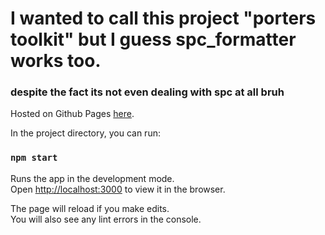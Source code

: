 # I wanted to call this project "porters toolkit" but I guess spc_formatter works too.
### despite the fact its not even dealing with spc at all bruh

Hosted on Github Pages [here](https://repuler.github.io/spc_formatter/).

In the project directory, you can run:

### `npm start`

Runs the app in the development mode.\
Open [http://localhost:3000](http://localhost:3000) to view it in the browser.

The page will reload if you make edits.\
You will also see any lint errors in the console.
